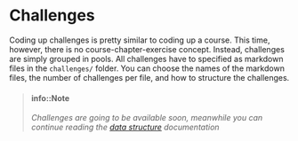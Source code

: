 # Challenges

Coding up challenges is pretty similar to coding up a course. This time, however, there is no course-chapter-exercise concept. Instead, challenges are simply grouped in pools. All challenges have to specified as markdown files in the `challenges/` folder. You can choose the names of the markdown files, the number of challenges per file, and how to structure the challenges.

> #### info::Note
> _Challenges are going to be available soon, meanwhile you can continue reading the [data structure](/challenges/repo-structure.md) documentation_ 